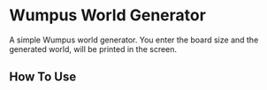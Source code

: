 # Wumpus World Generator

A simple Wumpus world generator. You enter the board size and the generated world, will be printed in the screen.

## How To Use
